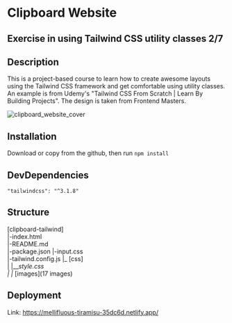 # Clipboard Website
## Exercise in using Tailwind CSS utility classes 2/7

## Description
This is a project-based course to learn how to create awesome layouts using the Tailwind CSS framework and get comfortable using utility classes. An example is from Udemy's "Tailwind CSS From Scratch | Learn By Building Projects". The design is taken from Frontend Masters.

![clipboard_website_cover](https://user-images.githubusercontent.com/90348779/188468247-b6e04066-d36f-4703-be56-3466e37ab6d8.png)

## Installation

Download or copy from the github, then run `npm install`

## DevDependencies 

    "tailwindcss": "^3.1.8"

## Structure 

[clipboard-tailwind]  
  |-index.html  
  |-README.md  
  |-package.json 
  |-input.css  
  |-tailwind.config.js 
  |_ [css]  
  |   |___style.css  
  | 
  |_ [images](17 images)  
  
## Deployment

Link: https://mellifluous-tiramisu-35dc6d.netlify.app/
